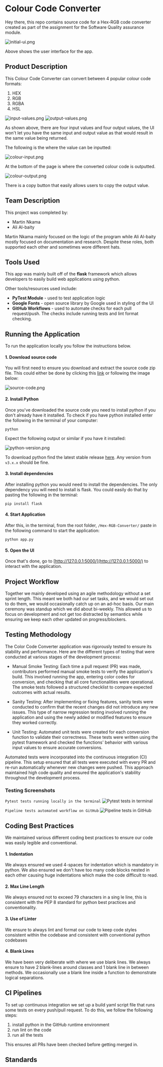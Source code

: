 # Colour Code Converter

Hey there, this repo contains source code for a Hex-RGB code converter created as part of the assignment for the Software Quality assurance module.

![initial-ui.png](images/initial-ui.png)

Above shows the user interface for the app.

## Product Description

This Colour Code Converter can convert between 4 popular colour code formats:
1. HEX
2. RGB
3. RGBA
4. HSL

![input-values.png](images/input-values.png)   ![output-values.png](images/output-values.png)

As shown above, there are four input values and four output values, the UI won't let you have the same input and output value as that would result in the same value being returned.

The following is the where the value can be inputted:

![colour-input.png](images/colour-input.png)


At the bottom of the page is where the converted colour code is outputted.

![colour-output.png](images/colour-output.png)

There is a copy button that easily allows users to copy the output value.


## Team Description

This project was completed by:
- Martin Nkama
- Ali Al-baity

Martin Nkama mainly focused on the logic of the program while Ali Al-baity mostly focused on documentation and research. 
Despite these roles, both supported each other and sometimes wore different hats.

## Tools Used

This app was mainly built off of the **flask** framework which allows developers to easily build web applications using python.

Other tools/resources used include:
- **PyTest Module** - used to test application logic
- **Google Fonts** - open source library by Google used in styling of the UI
- **GitHub Workflows** - used to automate checks for each pull request/push. The checks include running tests and lint format checking.

## Running the Application

To run the application locally you follow the instructions below.

#### 1. Download source code
You will first need to ensure you download and extract the source code zip file.
This could either be done by clicking this [link](https://github.com/MartinADA1/Hex-RGB-Convertor/archive/refs/heads/master.zip) or following the image below:

![source-code.png](images/source-code.png)

#### 2. Install Python
Once you've downloaded the source code you need to install python if you don't already have it installed.
To check if you have python installed enter the following in the terminal of your computer:

```commandline
python
```

Expect the following output or similar if you have it installed:

![python-version.png](images/python-version.png)

To download python find the latest stable release [here](https://www.python.org/downloads/).
Any version from `v3.x.x` should be fine.

#### 3. Install dependencies
After installing python you would need to install the dependencies. The only dependency you will need to install is flask. You could easily do that by pasting the following in the terminal:

```commandline
pip install flask
```

#### 4. Start Application

After this, in the terminal, from the root folder, `/Hex-RGB-Converter/` paste in the following command to start the application:

```commandline
python app.py
``` 

#### 5. Open the UI
Once that's done, go to [http://127.0.0.1:5000/](http://127.0.0.1:5000/) to interact with the application.

## Project Workflow

Together we mainly developed using an agile methodology without a set sprint length.
This meant we both had our set tasks, and we would set out to do them, we would occasionally catch up on an ad-hoc basis.
Our main ceremony was standup which we did about bi-weekly. This allowed us to focus on development and not get too distracted
by semantics while ensuring we keep each other updated on progress/blockers.

## Testing Methodology

The Color Code Converter application was rigorously tested to ensure its stability and performance. Here are the different types of testing that were conducted at various stages of the development process:

- Manual Smoke Testing: Each time a pull request (PR) was made, contributors performed manual smoke tests to verify the application's build. This involved running the app, entering color codes for conversion, and checking that all core functionalities were operational. The smoke tests followed a structured checklist to compare expected outcomes with actual results.

- Sanity Testing: After implementing or fixing features, sanity tests were conducted to confirm that the recent changes did not introduce any new issues. This type of narrow regression testing involved running the application and using the newly added or modified features to ensure they worked correctly.

- Unit Testing: Automated unit tests were created for each conversion function to validate their correctness. These tests were written using the pytest framework and checked the functions' behavior with various input values to ensure accurate conversions.

Automated tests were incorporated into the continuous integration (CI) pipeline. This setup ensured that all tests were executed with every PR and re-run automatically whenever new changes were pushed. This approach maintained high code quality and ensured the application's stability throughout the development process.

### Testing Screenshots

`Pytest tests running locally in the terminal`
![Pytest tests in terminal](./images/pytest-terminal.png)

`Pipeline tests automated workflow on GitHub`
![Pipeline tests in GitHub](./images/github-pipeline.png)


## Coding Best Practices

We maintained various different coding best practices to ensure our code was easily legible and conventional.

#### 1. Indentation

We always ensured we used 4-spaces for indentation which is mandatory in python. We also ensured we don't have too many
code blocks nested in each other causing huge indentations which make the code difficult to read.

#### 2. Max Line Length

We always ensured not to exceed 79 characters in a sing le line, this is consistent with the 
PEP 8 standard for python best practices and conventionality.

#### 3. Use of Linter

We ensure to always lint and format our code to keep code styles consistent within the codebase
and consistent with conventional python codebases

#### 4. Blank Lines

We have been very deliberate with where we use blank lines. We always ensure to have 2 blank-lines around classes
and 1 blank line in between methods. We occasionally use a blank line inside a function
to demonstrate logical separations.

## CI Pipelines

To set up continuous integration we set up a build yaml script file that runs some tests on every
push/pull request. To do this, we follow the following steps:
1. install python in the GitHub runtime environment
2. run lint on the code
3. run all the tests

This ensures all PRs have been checked before getting merged in.

## Standards